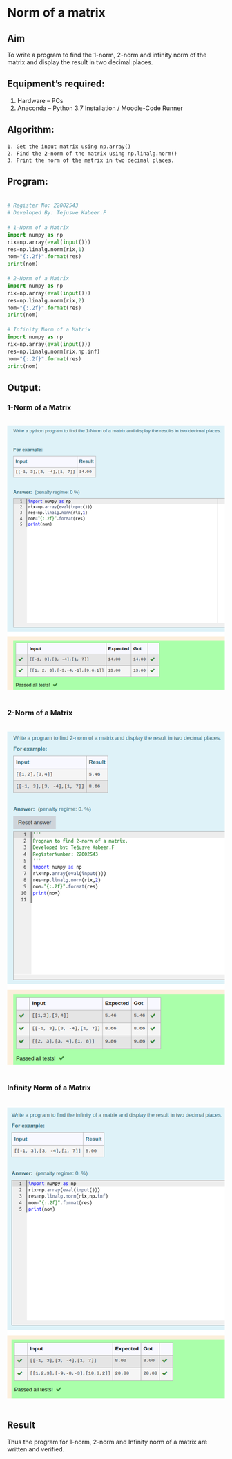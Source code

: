# Norm of a matrix

## Aim

To write a program to find the 1-norm, 2-norm and infinity norm of the matrix and display the result in two decimal places.

## Equipment’s required:

1.	Hardware – PCs
2.	Anaconda – Python 3.7 Installation / Moodle-Code Runner

## Algorithm:

	1. Get the input matrix using np.array()   
    2. Find the 2-norm of the matrix using np.linalg.norm()
	3. Print the norm of the matrix in two decimal places.

## Program:

```Python

# Register No: 22002543
# Developed By: Tejusve Kabeer.F

# 1-Norm of a Matrix
import numpy as np
rix=np.array(eval(input()))
res=np.linalg.norm(rix,1)
nom="{:.2f}".format(res)
print(nom)

# 2-Norm of a Matrix
import numpy as np
rix=np.array(eval(input()))
res=np.linalg.norm(rix,2)
nom="{:.2f}".format(res)
print(nom)

# Infinity Norm of a Matrix
import numpy as np
rix=np.array(eval(input()))
res=np.linalg.norm(rix,np.inf)
nom="{:.2f}".format(res)
print(nom)

```
## Output:
### 1-Norm of a Matrix
<br>![](./1norm.png)
<br>
<br>

### 2-Norm of a Matrix
<br>![](./2norm.png)
<br>
<br>

### Infinity Norm of a Matrix
<br>![](./infnorm.png)
<br>
<br>

## Result
Thus the program for 1-norm, 2-norm and Infinity norm of a matrix are written and verified.

